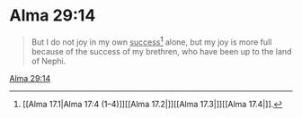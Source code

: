 # Alma 29:14

> But I do not joy in my own <u>success</u>[^a] alone, but my joy is more full because of the success of my brethren, who have been up to the land of Nephi.

[Alma 29:14](https://www.churchofjesuschrist.org/study/scriptures/bofm/alma/29?lang=eng&id=p14#p14)


[^a]: [[Alma 17.1|Alma 17:4 (1–4)]][[Alma 17.2|]][[Alma 17.3|]][[Alma 17.4|]].  
